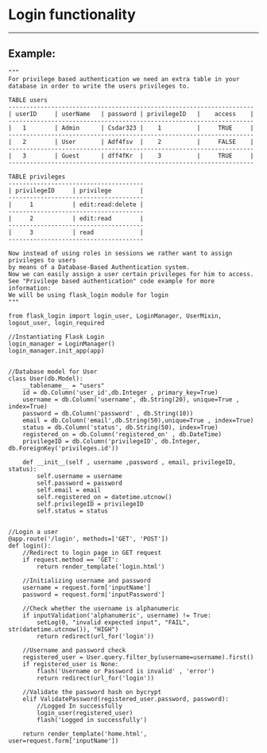 # Login functionality
-------

## Example:


    """
    For privilege based authentication we need an extra table in your database in order to write the users privileges to.

    TABLE users
    ---------------------------------------------------------------------
    | userID     | userName   | password | privilegeID   |    access	| 
    ---------------------------------------------------------------------   
    |   1        | Admin	  | Csdar323 |	  1		     | 	   TRUE		|
    ---------------------------------------------------------------------   	
    |	2	     | User		  | Adf4fsv  |	  2		     |	   FALSE	|
    ---------------------------------------------------------------------   
    |	3	     | Guest	  | dff4fKr  |	  3		     |	   TRUE		|
    ---------------------------------------------------------------------   

    TABLE privileges
    -------------------------------------- 
    | privilegeID     | privilege        |
    --------------------------------------
    |     1           | edit:read:delete |
    --------------------------------------
    |	  2	          | edit:read		 |
    --------------------------------------
    |	  3	          | read	         |
    --------------------------------------

    Now instead of using roles in sessions we rather want to assign privileges to users
    by means of a Database-Based Authentication system.
    Now we can easily assign a user certain privileges for him to access.
    See "Privilege based authentication" code example for more information:
    We will be using flask_login module for login
    """

    from flask_login import login_user, LoginManager, UserMixin, logout_user, login_required

    //Instantiating Flask Login
    login_manager = LoginManager()
    login_manager.init_app(app)


    //Database model for User
    class User(db.Model):
        __tablename__ = "users"
        id = db.Column('user_id',db.Integer , primary_key=True)
        username = db.Column('username', db.String(20), unique=True , index=True)
        password = db.Column('password' , db.String(10))
        email = db.Column('email',db.String(50),unique=True , index=True)
        status = db.Column('status', db.String(50), index=True)
        registered_on = db.Column('registered_on' , db.DateTime)
        privilegeID = db.Column('privilegeID', db.Integer, db.ForeignKey('privileges.id'))

        def __init__(self , username ,password , email, privilegeID, status):
            self.username = username
            self.password = password
            self.email = email
            self.registered_on = datetime.utcnow()
            self.privilegeID = privilegeID
            self.status = status


    //Login a user
    @app.route('/login', methods=['GET', 'POST'])
    def login():
        //Redirect to login page in GET request
        if request.method == 'GET':
            return render_template('login.html')
        
        //Initializing username and password
        username = request.form['inputName']
        password = request.form['inputPassword']

        //Check whether the username is alphanumeric
        if inputValidation('alphanumeric', username) != True:
            setLog(0, "invalid expected input", "FAIL", str(datetime.utcnow()), "HIGH")
            return redirect(url_for('login'))

        //Username and password check   
        registered_user = User.query.filter_by(username=username).first()
        if registered_user is None:
            flash('Username or Password is invalid' , 'error')
            return redirect(url_for('login'))

        //Validate the password hash on bycrypt
        elif ValidatePassword(registered_user.password, password):
            //Logged In successfully
            login_user(registered_user)
            flash('Logged in successfully')
        
        return render_template('home.html', user=request.form['inputName'])
